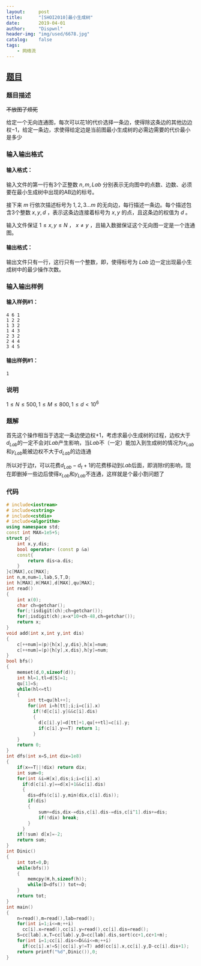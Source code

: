 ```yaml
---
layout:		post
title:		"[SHOI2010]最小生成树"
date:		2019-04-01
author:		"Dispwnl"
header-img:	"img/used/6678.jpg"
catalog:	false
tags:
    - 网络流
---
```


## [题目](<https://www.luogu.org/problemnew/show/P5039>)

### 题目描述

~~不放图了烦死~~

给定一个无向连通图，每次可以花$1$的代价选择一条边，使得除这条边的其他边边权$-1$，给定一条边，求使得给定边是当前图最小生成树的必需边需要的代价最小是多少

### 输入输出格式

#### 输入格式：

输入文件的第一行有3个正整数 $n,m,Lab$ 分别表示无向图中的点数、边数、必须要在最小生成树中出现的AB边的标号。

接下来 $m$ 行依次描述标号为 $1,2,3 \ldots m$ 的无向边，每行描述一条边。每个描述包含3个整数 $x,y,d$ ，表示这条边连接着标号为 $x,y$ 的点，且这条边的权值为 $d$ 。

输入文件保证 $1 \leq x,y \leq N$ ， $x \neq y$ ，且输入数据保证这个无向图一定是一个连通图。

#### 输出格式：

输出文件只有一行，这行只有一个整数，即，使得标号为 $Lab$ 边一定出现最小生成树中的最少操作次数。

### 输入输出样例

#### 输入样例#1：

```plain
4 6 1
1 2 2
1 3 2
1 4 3
2 3 2
2 4 4
3 4 5
```
#### 输出样例#1：

```plain
1
```

### 说明

$1 \leq N \leq 500,1 \leq M \leq 800,1 \leq d<10^6$

### 题解

首先这个操作相当于选定一条边使边权$+1​$，考虑求最小生成树的过程，边权大于$d_{Lab}​$的一定不会对$Lab​$产生影响，当$Lab​$不（一定）能加入到生成树的情况为$x_{Lab}​$和$y_{Lab}​$能被边权不大于$d_{Lab}​$的边连通

所以对于边$t$，可以花费$d_{Lab}-d_t+1$的花费移动到$Lab$后面，即消除$t$的影响，现在即删掉一些边后使得$x_{Lab}$和$y_{Lab}$不连通，这样就是个最小割问题了

### 代码

```c++
# include<iostream>
# include<cstring>
# include<cstdio>
# include<algorithm>
using namespace std;
const int MAX=1e5+5;
struct p{
	int x,y,dis;
	bool operator< (const p &a)
	const{
		return dis<a.dis;
	}
}c[MAX],cc[MAX];
int n,m,num=1,lab,S,T,D;
int h[MAX],H[MAX],d[MAX],qu[MAX];
int read()
{
	int x(0);
	char ch=getchar();
	for(;!isdigit(ch);ch=getchar());
	for(;isdigit(ch);x=x*10+ch-48,ch=getchar());
	return x;
}
void add(int x,int y,int dis)
{
	c[++num]=(p){h[x],y,dis},h[x]=num;
	c[++num]=(p){h[y],x,dis},h[y]=num;
}
bool bfs()
{
	memset(d,0,sizeof(d));
	int hl=1,tl=d[S]=1;
	qu[1]=S;
	while(hl<=tl)
	{
		int tt=qu[hl++];
		for(int i=h[tt];i;i=c[i].x)
		  if(!d[c[i].y]&&c[i].dis)
		  {
		  	d[c[i].y]=d[tt]+1,qu[++tl]=c[i].y;
		  	if(c[i].y==T) return 1;
		  }
	}
	return 0;
}
int dfs(int x=S,int dix=1e8)
{
	if(x==T||!dix) return dix;
	int sum=0;
	for(int &i=H[x],dis;i;i=c[i].x)
	  if(d[c[i].y]==d[x]+1&&c[i].dis)
	  {
	  	dis=dfs(c[i].y,min(dix,c[i].dis));
	  	if(dis)
	  	{
	  		sum+=dis,dix-=dis,c[i].dis-=dis,c[i^1].dis+=dis;
	  		if(!dix) break;
		}
	  }
	if(!sum) d[x]=-2;
	return sum;
}
int Dinic()
{
	int tot=0,D;
	while(bfs())
	{
		memcpy(H,h,sizeof(h));
		while(D=dfs()) tot+=D;
	}
	return tot;
}
int main()
{
	n=read(),m=read(),lab=read();
	for(int i=1;i<=m;++i)
	  cc[i].x=read(),cc[i].y=read(),cc[i].dis=read();
	S=cc[lab].x,T=cc[lab].y,D=cc[lab].dis,sort(cc+1,cc+1+m);
	for(int i=1;cc[i].dis<=D&&i<=m;++i)
	  if(cc[i].x!=S||cc[i].y!=T) add(cc[i].x,cc[i].y,D-cc[i].dis+1);
	return printf("%d",Dinic()),0;
}
```

